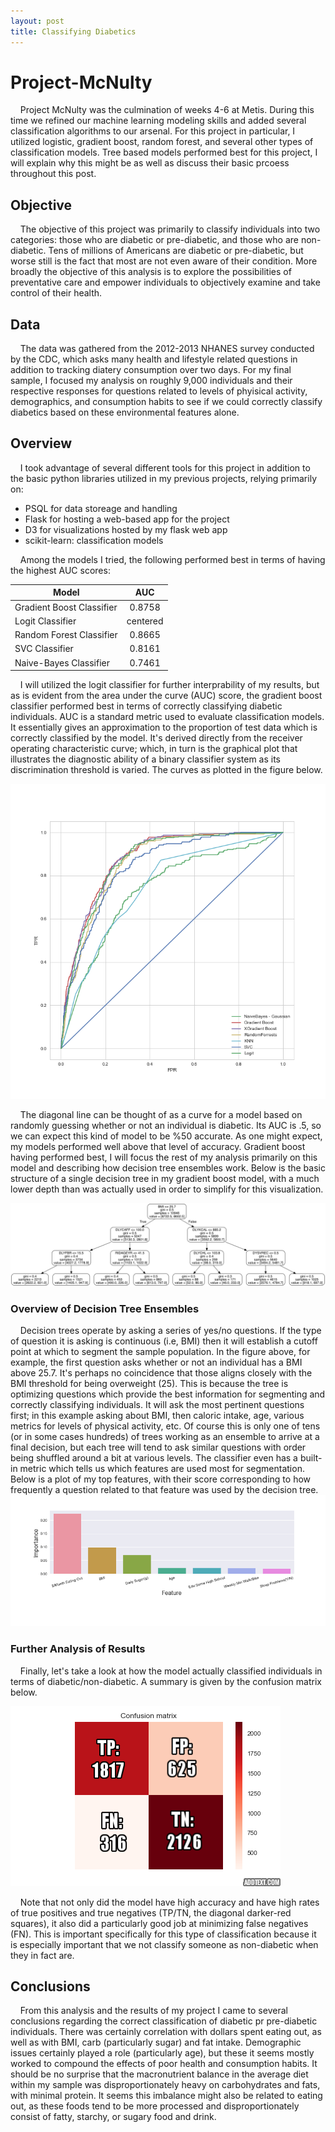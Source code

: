 ```yaml
---
layout: post
title: Classifying Diabetics
---
```


# Project-McNulty
&nbsp;&nbsp;&nbsp;&nbsp;Project McNulty was the culmination of weeks 4-6 at Metis. During this time we refined our machine learning modeling skills and added several classification algorithms to our arsenal. For this project in particular, I utilized logistic, gradient boost, random forest, and several other types of classification models. Tree based models performed best for this project, I will explain why this might be as well as discuss their basic prcoess throughout this post. 

## Objective 
&nbsp;&nbsp;&nbsp;&nbsp;The objective of this project was primarily to classify individuals into two categories: those who are diabetic or pre-diabetic, and those who are non-diabetic. Tens of millions of Americans are diabetic or pre-diabetic, but worse still is the fact that most are not even aware of their condition. More broadly the objective of this analysis is to explore the possibilities of preventative care and empower individuals to objectively examine and take control of their health. 

## Data 
&nbsp;&nbsp;&nbsp;&nbsp;The data was gathered from the 2012-2013 NHANES survey conducted by the CDC, which asks many health and lifestyle related questions in addition to tracking diatery consumption over two days. For my final sample, I focused my analysis on roughly 9,000 individuals and their respective responses for questions related to levels of phyisical activity, demographics, and consumption habits to see if we could correctly classify diabetics based on these environmental features alone.

## Overview

&nbsp;&nbsp;&nbsp;&nbsp;I took advantage of several different tools for this project in addition to the basic python libraries utilized in my previous projects, relying primarily on:
 
 * PSQL for data storeage  and handling
 * Flask for hosting a web-based app for the project
 * D3 for visualizations hosted by my flask web app
 * scikit-learn: classification models
 
 &nbsp;&nbsp;&nbsp;&nbsp;Among the models I tried, the following performed best in terms of having the highest AUC scores: 
 
 
 | Model        | AUC           | 
| ------------- |:-------------:| 
| Gradient Boost Classifier | 0.8758 |
| Logit Classifier | centered | 0.8749 |
| Random Forest Classifier | 0.8665 |
| SVC Classifier | 0.8161 | 0.7993 |
| Naive-Bayes Classifier | 0.7461 |

&nbsp;&nbsp;&nbsp;&nbsp;I will utilized the logit classifier for further interprability of my results, but as is evident from the area under the curve (AUC) score, the gradient boost classifier performed best in terms of correctly classifying diabetic individuals. AUC is a standard metric used to evaluate classification models. It essentially gives an approximation to the proportion of test data which is correctly classified by the model. It's derived directly from the receiver operating characteristic curve; which, in turn is the graphical plot that illustrates the diagnostic ability of a binary classifier system as its discrimination threshold is varied. The curves as plotted in the figure below.
 
![Fig 1](/images/Project3_Diabetes/RocCurve.png)

&nbsp;&nbsp;&nbsp;&nbsp;The diagonal line can be thought of as a curve for a model based on randomly guessing whether or not an individual is diabetic. Its AUC is .5, so we can expect this kind of model to be %50 accurate. As one might expect, my models performed well above that level of accuracy. Gradient boost having performed best, I will focus the rest of my analysis primarily on this model and describing how decision tree ensembles work. Below is the basic structure of a single decision tree in my gradient boost model, with a much lower depth than was actually used in order to simplify for this visualization.

![Fig 2](/images/Project3_Diabetes/Dtree.png)

### Overview of Decision Tree Ensembles
&nbsp;&nbsp;&nbsp;&nbsp;Decision trees operate by asking a series of yes/no questions. If the type of question it is asking is continuous (i.e, BMI) then it will establish a cutoff point at which to segment the sample population. In the figure above, for example, the first question asks whether or not an individual has a BMI above 25.7. It's perhaps no coincidence that those aligns closely with the BMI threshold for being overweight (25). This is because the tree is optimizing questions which provide the best information for segmenting and correctly classifying individuals. It will ask the most pertinent questions first; in this example asking about BMI, then caloric intake, age, various metrics for levels of physical activity, etc. Of course this is only one of tens (or in some cases hundreds) of trees working as an ensemble to arrive at a final decision, but each tree will tend to ask similar questions with order being shuffled around a bit at various levels. The classifier even has a built-in metric which tells us which features are used most for segmentation. Below is a plot of my top features, with their score corresponding to how frequently a question related to that feature was used by the decision tree.
![Fig 3](/images/Project3_Diabetes/Features.png)
### Further Analysis of Results
&nbsp;&nbsp;&nbsp;&nbsp;Finally, let's take a look at how the model actually classified individuals in terms of diabetic/non-diabetic. A summary is given by the confusion matrix below. 

![Fig 4](/images/Project3_Diabetes/GBCM.png)

&nbsp;&nbsp;&nbsp;&nbsp;Note that not only did the model have high accuracy and have high rates of true positives and true negatives (TP/TN, the diagonal darker-red squares), it also did a particularly good job at minimizing false negatives (FN). This is important specifically for this type of classification because it is especially important that we not classify someone as non-diabetic when they in fact are. 

## Conclusions

&nbsp;&nbsp;&nbsp;&nbsp;From this analysis and the results of my project I came to several conclusions regarding the correct classification of diabetic pr pre-diabetic individuals. There was certainly correlation with dollars spent eating out, as well as with BMI, carb (particularly sugar) and fat intake. Demographic issues certainly played a role (particularly age), but these it seems mostly worked to compound the effects of poor health and consumption habits. It should be no surprise that the macronutrient balance in the average diet within my sample was disproportionately heavy on carbohydrates and fats, with minimal protein. It seems this imbalance might also be related to eating out, as these foods tend to be more processed and disproportionately consist of fatty, starchy, or sugary food and drink.

